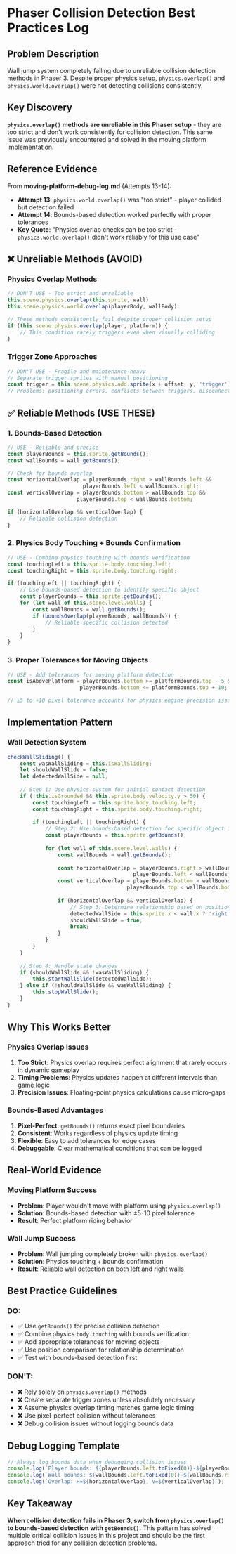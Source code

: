 # Phaser Collision Detection Best Practices Log

## Problem Description
Wall jump system completely failing due to unreliable collision detection methods in Phaser 3. Despite proper physics setup, `physics.overlap()` and `physics.world.overlap()` were not detecting collisions consistently.

## Key Discovery
**`physics.overlap()` methods are unreliable in this Phaser setup** - they are too strict and don't work consistently for collision detection. This same issue was previously encountered and solved in the moving platform implementation.

## Reference Evidence
From **moving-platform-debug-log.md** (Attempts 13-14):
- **Attempt 13**: `physics.world.overlap()` was "too strict" - player collided but detection failed
- **Attempt 14**: Bounds-based detection worked perfectly with proper tolerances
- **Key Quote**: "Physics overlap checks can be too strict - `physics.world.overlap()` didn't work reliably for this use case"

## ❌ Unreliable Methods (AVOID)

### Physics Overlap Methods
```javascript
// DON'T USE - Too strict and unreliable
this.scene.physics.overlap(this.sprite, wall)
this.scene.physics.world.overlap(playerBody, wallBody)

// These methods consistently fail despite proper collision setup
if (this.scene.physics.overlap(player, platform)) {
    // This condition rarely triggers even when visually colliding
}
```

### Trigger Zone Approaches  
```javascript
// DON'T USE - Fragile and maintenance-heavy
// Separate trigger sprites with manual positioning
const trigger = this.scene.physics.add.sprite(x + offset, y, 'trigger');
// Problems: positioning errors, conflicts between triggers, disconnected from physics
```

## ✅ Reliable Methods (USE THESE)

### 1. Bounds-Based Detection
```javascript
// USE - Reliable and precise
const playerBounds = this.sprite.getBounds();
const wallBounds = wall.getBounds();

// Check for bounds overlap
const horizontalOverlap = playerBounds.right > wallBounds.left && 
                        playerBounds.left < wallBounds.right;
const verticalOverlap = playerBounds.bottom > wallBounds.top && 
                      playerBounds.top < wallBounds.bottom;

if (horizontalOverlap && verticalOverlap) {
    // Reliable collision detection
}
```

### 2. Physics Body Touching + Bounds Confirmation
```javascript
// USE - Combine physics touching with bounds verification
const touchingLeft = this.sprite.body.touching.left;
const touchingRight = this.sprite.body.touching.right;

if (touchingLeft || touchingRight) {
    // Use bounds-based detection to identify specific object
    const playerBounds = this.sprite.getBounds();
    for (let wall of this.scene.level.walls) {
        const wallBounds = wall.getBounds();
        if (boundsOverlap(playerBounds, wallBounds)) {
            // Reliable specific collision detected
        }
    }
}
```

### 3. Proper Tolerances for Moving Objects
```javascript
// USE - Add tolerances for moving platform detection
const isAbovePlatform = playerBounds.bottom >= platformBounds.top - 5 && 
                       playerBounds.bottom <= platformBounds.top + 10;

// ±5 to +10 pixel tolerance accounts for physics engine precision issues
```

## Implementation Pattern

### Wall Detection System
```javascript
checkWallSliding() {
    const wasWallSliding = this.isWallSliding;
    let shouldWallSlide = false;
    let detectedWallSide = null;
    
    // Step 1: Use physics system for initial contact detection
    if (!this.isGrounded && this.sprite.body.velocity.y > 50) {
        const touchingLeft = this.sprite.body.touching.left;
        const touchingRight = this.sprite.body.touching.right;
        
        if (touchingLeft || touchingRight) {
            // Step 2: Use bounds-based detection for specific object identification
            const playerBounds = this.sprite.getBounds();
            
            for (let wall of this.scene.level.walls) {
                const wallBounds = wall.getBounds();
                
                const horizontalOverlap = playerBounds.right > wallBounds.left && 
                                        playerBounds.left < wallBounds.right;
                const verticalOverlap = playerBounds.bottom > wallBounds.top && 
                                      playerBounds.top < wallBounds.bottom;
                
                if (horizontalOverlap && verticalOverlap) {
                    // Step 3: Determine relationship based on positions
                    detectedWallSide = this.sprite.x < wall.x ? 'right' : 'left';
                    shouldWallSlide = true;
                    break;
                }
            }
        }
    }
    
    // Step 4: Handle state changes
    if (shouldWallSlide && !wasWallSliding) {
        this.startWallSlide(detectedWallSide);
    } else if (!shouldWallSlide && wasWallSliding) {
        this.stopWallSlide();
    }
}
```

## Why This Works Better

### Physics Overlap Issues
1. **Too Strict**: Physics overlap requires perfect alignment that rarely occurs in dynamic gameplay
2. **Timing Problems**: Physics updates happen at different intervals than game logic
3. **Precision Issues**: Floating-point physics calculations cause micro-gaps

### Bounds-Based Advantages  
1. **Pixel-Perfect**: `getBounds()` returns exact pixel boundaries
2. **Consistent**: Works regardless of physics update timing
3. **Flexible**: Easy to add tolerances for edge cases
4. **Debuggable**: Clear mathematical conditions that can be logged

## Real-World Evidence

### Moving Platform Success
- **Problem**: Player wouldn't move with platform using `physics.overlap()`
- **Solution**: Bounds-based detection with ±5-10 pixel tolerance
- **Result**: Perfect platform riding behavior

### Wall Jump Success  
- **Problem**: Wall jumping completely broken with `physics.overlap()`
- **Solution**: Physics touching + bounds confirmation
- **Result**: Reliable wall detection on both left and right walls

## Best Practice Guidelines

### DO:
- ✅ Use `getBounds()` for precise collision detection
- ✅ Combine physics `body.touching` with bounds verification  
- ✅ Add appropriate tolerances for moving objects
- ✅ Use position comparison for relationship determination
- ✅ Test with bounds-based detection first

### DON'T:
- ❌ Rely solely on `physics.overlap()` methods
- ❌ Create separate trigger zones unless absolutely necessary
- ❌ Assume physics overlap timing matches game logic timing
- ❌ Use pixel-perfect collision without tolerances
- ❌ Debug collision issues without logging bounds data

## Debug Logging Template
```javascript
// Always log bounds data when debugging collision issues
console.log(`Player bounds: ${playerBounds.left.toFixed(0)}-${playerBounds.right.toFixed(0)}, ${playerBounds.top.toFixed(0)}-${playerBounds.bottom.toFixed(0)}`);
console.log(`Wall bounds: ${wallBounds.left.toFixed(0)}-${wallBounds.right.toFixed(0)}, ${wallBounds.top.toFixed(0)}-${wallBounds.bottom.toFixed(0)}`);
console.log(`Overlap: H=${horizontalOverlap}, V=${verticalOverlap}`);
```

## Key Takeaway
**When collision detection fails in Phaser 3, switch from `physics.overlap()` to bounds-based detection with `getBounds()`.** This pattern has solved multiple critical collision issues in this project and should be the first approach tried for any collision detection problems.